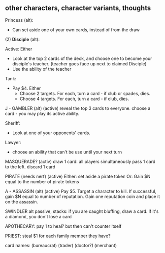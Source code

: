 ## other characters, character variants, thoughts

Princess (alt):
- Can set aside one of your own cards, instead of from the draw

(2)  **Disciple** (alt):

  Active: Either
  - Look at the top 2 cards of the deck, and choose one to become your disciple's teacher. (teacher goes face up next to claimed Disciple)
  - Use the ability of the teacher

Tank:
- Pay $4.  Either
  - Choose 2 targets.  For each, turn a card - if club or spades, dies.
  - Choose 4 targets.  For each, turn a card - if club, dies.

J - GAMBLER (alt)
    (active) reveal the top 3 cards to everyone.
    choose a card - you may play its active ability.

Sheriff:
- Look at one of your opponents' cards.

Lawyer:
- choose an ability that can't be use until your next turn

MASQUERADE?
  (activ) draw 1 card. all players simultaneously pass 1 card to the left.  discard 1 card

PIRATE (needs nerf)
  (active) Either: set aside a pirate token
  Or: Gain $N equal to the number of pirate tokens

A - ASSASSIN (alt)
    (active) Pay $5.  Target a character to kill.  If successful, gain $N equal to number of reputation.
    Gain one reputation coin and place it on the assassin.

SWINDLER alt passive, stacks: if you are caught bluffing, draw a card.  if it's a diamond, you don't lose a card

APOTHECARY: pay 1 to heal? but then can't counter itself

PRIEST: steal $1 for each family member they have?

card names:
(bureaucrat)
(trader)
(doctor?)
(merchant)
